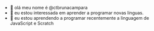 - 👋 olá meu nome é @ctbrunacampara
- 👀 eu estou interessada em aprender a programar novas linguas.
- 🌱 eu estou aprendendo a programar recentemente a linguagem de JavaScript e Scratch


